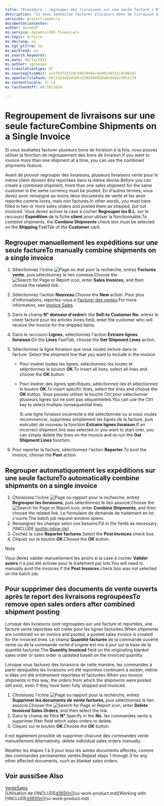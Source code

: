 ```yaml
---
title: "Procédure : regrouper des livraisons sur une seule facture | Microsoft Docs"
description: "Si vous souhaitez facturer plusieurs bons de livraison à la fois, vous pouvez utiliser la fonction de regroupement des bons de livraison."
services: project-madeira
documentationcenter: 
author: SorenGP
ms.service: dynamics365-financials
ms.topic: article
ms.devlang: na
ms.tgt_pltfrm: na
ms.workload: na
ms.search.keywords: 
ms.date: 08/14/2017
ms.author: sgroespe
ms.translationtype: HT
ms.sourcegitcommit: acef03f32124c5983846bc6ed0c4d332c9c8b347
ms.openlocfilehash: 64171b3dd3d165c6204594920a8c0e8a1f852c74
ms.contentlocale: fr-ca
ms.lasthandoff: 04/16/2018

---
```

# <a name="combine-shipments-on-a-single-invoice"></a><span data-ttu-id="e5eb3-103">Regroupement de livraisons sur une seule facture</span><span class="sxs-lookup"><span data-stu-id="e5eb3-103">Combine Shipments on a Single Invoice</span></span>
<span data-ttu-id="e5eb3-104">Si vous souhaitez facturer plusieurs bons de livraison à la fois, vous pouvez utiliser la fonction de regroupement des bons de livraison.</span><span class="sxs-lookup"><span data-stu-id="e5eb3-104">If you want to invoice more than one shipment at a time, you can use the combined shipments feature.</span></span>  

 <span data-ttu-id="e5eb3-105">Avant de pouvoir regrouper des livraisons, plusieurs livraisons vente pour le même client doivent être reportées dans la même devise.</span><span class="sxs-lookup"><span data-stu-id="e5eb3-105">Before you can create a combined shipment, more than one sales shipment for the same customer in the same currency must be posted.</span></span> <span data-ttu-id="e5eb3-106">En d'autres termes, vous devez avoir renseigné au moins deux documents de vente et les avoir reportés comme livrés, mais non facturés.</span><span class="sxs-lookup"><span data-stu-id="e5eb3-106">In other words, you must have filled in two or more sales orders and posted them as shipped, but not invoiced.</span></span> <span data-ttu-id="e5eb3-107">Vous devez activer la case à cocher **Regrouper les B.L**. sur le raccourci **Expédition** de la fiche **client** pour utiliser la fonctionnalité.</span><span class="sxs-lookup"><span data-stu-id="e5eb3-107">To combine shipments, the **Combine Shipments** check box must be selected on the **Shipping** FastTab of the **Customer** card.</span></span>  

## <a name="to-manually-combine-shipments-on-a-single-invoice"></a><span data-ttu-id="e5eb3-108">Regrouper manuellement les expéditions sur une seule facture</span><span class="sxs-lookup"><span data-stu-id="e5eb3-108">To manually combine shipments on a single invoice</span></span>  
1. <span data-ttu-id="e5eb3-109">Sélectionnez l'icône ![Page ou état pour la recherche](media/ui-search/search_small.png "Page ou état pour la recherche"), entrez **Factures vente**, puis sélectionnez le lien connexe.</span><span class="sxs-lookup"><span data-stu-id="e5eb3-109">Choose the ![Search for Page or Report](media/ui-search/search_small.png "Search for Page or Report icon") icon, enter **Sales Invoices**, and then choose the related link.</span></span>  
2. <span data-ttu-id="e5eb3-110">Sélectionnez l'action **Nouveau**.</span><span class="sxs-lookup"><span data-stu-id="e5eb3-110">Choose the **New** action.</span></span> <span data-ttu-id="e5eb3-111">Pour plus d'informations, reportez-vous à [Facturer des ventes](sales-how-invoice-sales.md).</span><span class="sxs-lookup"><span data-stu-id="e5eb3-111">For more information, see [Invoice Sales](sales-how-invoice-sales.md).</span></span>
3. <span data-ttu-id="e5eb3-112">Dans le champ **N° donneur d'ordre**</span><span class="sxs-lookup"><span data-stu-id="e5eb3-112">In the **Sell-to Customer No.**</span></span> <span data-ttu-id="e5eb3-113">entrez le client facturé pour les articles livrés.</span><span class="sxs-lookup"><span data-stu-id="e5eb3-113">field, enter the customer who will receive the invoice for the shipped items.</span></span>  
4. <span data-ttu-id="e5eb3-114">Dans le raccourci **Lignes**, sélectionnez l'action **Extraire lignes livraison**.</span><span class="sxs-lookup"><span data-stu-id="e5eb3-114">On the **Lines** FastTab, choose the **Get Shipment Lines** action.</span></span>  
5. <span data-ttu-id="e5eb3-115">Sélectionnez la ligne livraison que vous voulez inclure dans la facture :</span><span class="sxs-lookup"><span data-stu-id="e5eb3-115">Select the shipment line that you want to include in the invoice:</span></span>  

   - <span data-ttu-id="e5eb3-116">Pour insérer toutes les lignes, sélectionnez-les toutes et sélectionnez le bouton **OK**.</span><span class="sxs-lookup"><span data-stu-id="e5eb3-116">To insert all lines, select all lines and choose the **OK** button.</span></span>  
   - <span data-ttu-id="e5eb3-117">Pour insérer des lignes spécifiques, sélectionnez-les et sélectionnez le bouton **OK**.</span><span class="sxs-lookup"><span data-stu-id="e5eb3-117">To insert specific lines, select the lines and choose the **OK** button.</span></span> <span data-ttu-id="e5eb3-118">Vous pouvez utiliser la touche Ctrl pour sélectionner plusieurs lignes qui ne sont pas séquentielles.</span><span class="sxs-lookup"><span data-stu-id="e5eb3-118">You can use the Ctrl key to select multiple nonsequential lines.</span></span>  

     <span data-ttu-id="e5eb3-119">Si une ligne livraison incorrecte a été sélectionnée ou si vous voulez recommencer, supprimez simplement les lignes de la facture, puis exécutez de nouveau la fonction **Extraire lignes livraison**.</span><span class="sxs-lookup"><span data-stu-id="e5eb3-119">If an incorrect shipment line was selected or you want to start over, you can simply delete the lines on the invoice and re-run the **Get Shipment Lines** function.</span></span>  
6. <span data-ttu-id="e5eb3-120">Pour reporter la facture, sélectionnez l'action **Reporter**.</span><span class="sxs-lookup"><span data-stu-id="e5eb3-120">To post the invoice, choose the **Post** action.</span></span>  

## <a name="to-automatically-combine-shipments-on-a-single-invoice"></a><span data-ttu-id="e5eb3-121">Regrouper automatiquement les expéditions sur une seule facture</span><span class="sxs-lookup"><span data-stu-id="e5eb3-121">To automatically combine shipments on a single invoice</span></span>  
1. <span data-ttu-id="e5eb3-122">Choisissez l'icône ![Page ou rapport pour la recherche](media/ui-search/search_small.png "icône Page ou rapport pour la recherche"), entrez **Regrouper les livraisons**, puis sélectionnez le lien associé.</span><span class="sxs-lookup"><span data-stu-id="e5eb3-122">Choose the ![Search for Page or Report](media/ui-search/search_small.png "Search for Page or Report icon") icon, enter **Combine Shipments**, and then choose the related link.</span></span> <span data-ttu-id="e5eb3-123">Le formulaire de demande de traitement en lot s'ouvre.</span><span class="sxs-lookup"><span data-stu-id="e5eb3-123">The batch job request window opens.</span></span>  
2. <span data-ttu-id="e5eb3-124">Renseignez les champs selon vos besoins.</span><span class="sxs-lookup"><span data-stu-id="e5eb3-124">Fill in the fields as necessary.</span></span> [!INCLUDE [tooltip-inline-tip](includes/tooltip-inline-tip_md.md)]
3. <span data-ttu-id="e5eb3-125">Cochez la case **Reporter factures**.</span><span class="sxs-lookup"><span data-stu-id="e5eb3-125">Select the **Post Invoices** check box.</span></span>  
4. <span data-ttu-id="e5eb3-126">Cliquez sur le bouton **OK**.</span><span class="sxs-lookup"><span data-stu-id="e5eb3-126">Choose the **OK** button.</span></span>  

> [!NOTE]  
>  <span data-ttu-id="e5eb3-127">Vous devez valider manuellement les avoirs si la case à cocher **Valider avoirs** n'a pas été activée pour le traitement par lots.</span><span class="sxs-lookup"><span data-stu-id="e5eb3-127">You will need to manually post the invoices if the **Post Invoices** check box was not selected on the batch job.</span></span>  

## <a name="to-remove-open-sales-orders-after-combined-shipment-posting"></a><span data-ttu-id="e5eb3-128">Pour supprimer des documents de vente ouverts après le report des livraisons regroupées</span><span class="sxs-lookup"><span data-stu-id="e5eb3-128">To remove open sales orders after combined shipment posting</span></span> 
<span data-ttu-id="e5eb3-129">Lorsque des livraisons sont regroupées sur une facture et reportées, une facture vente reportées est créée pour les lignes facturées.</span><span class="sxs-lookup"><span data-stu-id="e5eb3-129">When shipments are combined on an invoice and posted, a posted sales invoice is created for the invoiced lines.</span></span> <span data-ttu-id="e5eb3-130">Le champ **Quantité facturée** de la commande ouverte vente ou de la commande vente d'origine est mis à jour sur la base de la quantité facturée.</span><span class="sxs-lookup"><span data-stu-id="e5eb3-130">The **Quantity Invoiced** field on the originating blanket sales order or sales order is updated based on the invoiced quantity.</span></span>  

<span data-ttu-id="e5eb3-131">Lorsque vous facturez des livraisons de cette manière, les commandes à partir desquelles les livraisons ont été reportées continuent à exister, même si elles ont été entièrement reportées et facturées.</span><span class="sxs-lookup"><span data-stu-id="e5eb3-131">When you invoice shipments in this way, the orders from which the shipments were posted still exist, even if they have been fully shipped and invoiced.</span></span>   

1. <span data-ttu-id="e5eb3-132">Choisissez l'icône ![Page ou rapport pour la recherche](media/ui-search/search_small.png "icône Page ou rapport pour la recherche"), entrez **Supprimer les documents de vente facturés**, puis sélectionnez le lien associé.</span><span class="sxs-lookup"><span data-stu-id="e5eb3-132">Choose the ![Search for Page or Report](media/ui-search/search_small.png "Search for Page or Report icon") icon, enter **Delete Invoiced Sales Orders**, and then select the link.</span></span>  
2. <span data-ttu-id="e5eb3-133">Dans le champ de filtre **N°**,</span><span class="sxs-lookup"><span data-stu-id="e5eb3-133">Specify in the **No.**</span></span> <span data-ttu-id="e5eb3-134">les commandes vente à supprimer.</span><span class="sxs-lookup"><span data-stu-id="e5eb3-134">filter field which sales orders to delete.</span></span>  
3. <span data-ttu-id="e5eb3-135">Cliquez sur le bouton **OK**.</span><span class="sxs-lookup"><span data-stu-id="e5eb3-135">Choose the **OK** button.</span></span>  

<span data-ttu-id="e5eb3-136">Il est également possible de supprimer chacune des commandes vente manuellement.</span><span class="sxs-lookup"><span data-stu-id="e5eb3-136">Alternatively, delete individual sales orders manually.</span></span>  

<span data-ttu-id="e5eb3-137">Répétez les étapes 1 à 3 pour tous les autres documents affectés, comme des commandes permanentes ventes.</span><span class="sxs-lookup"><span data-stu-id="e5eb3-137">Repeat steps 1 through 3 for any other affected documents, such as blanket sales orders.</span></span>

## <a name="see-also"></a><span data-ttu-id="e5eb3-138">Voir aussi</span><span class="sxs-lookup"><span data-stu-id="e5eb3-138">See Also</span></span>  
[<span data-ttu-id="e5eb3-139">Vente</span><span class="sxs-lookup"><span data-stu-id="e5eb3-139">Sales</span></span>](sales-manage-sales.md)  
<span data-ttu-id="e5eb3-140">[Utilisation de [!INCLUDE[d365fin](includes/d365fin_md.md)]](ui-work-product.md)</span><span class="sxs-lookup"><span data-stu-id="e5eb3-140">[Working with [!INCLUDE[d365fin](includes/d365fin_md.md)]](ui-work-product.md)</span></span>

